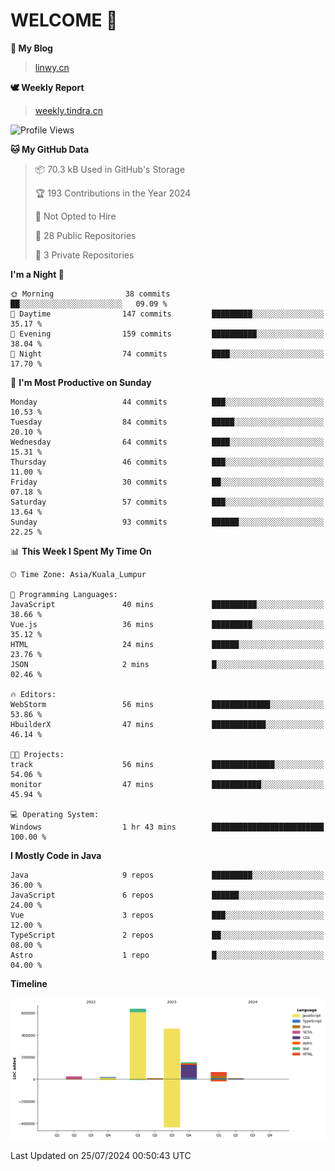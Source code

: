 # WELCOME 👋

**🐶 My Blog**
> [linwy.cn](linwy.cn)

**🕊️ Weekly Report**
> [weekly.tindra.cn](weekly.tindra.cn)
<!--START_SECTION:waka-->
![Profile Views](http://img.shields.io/badge/Profile%20Views-0-blue)

**🐱 My GitHub Data** 

> 📦 70.3 kB Used in GitHub's Storage 
 > 
> 🏆 193 Contributions in the Year 2024
 > 
> 🚫 Not Opted to Hire
 > 
> 📜 28 Public Repositories 
 > 
> 🔑 3 Private Repositories 
 > 
**I'm a Night 🦉** 

```text
🌞 Morning                38 commits          ██░░░░░░░░░░░░░░░░░░░░░░░   09.09 % 
🌆 Daytime                147 commits         █████████░░░░░░░░░░░░░░░░   35.17 % 
🌃 Evening                159 commits         ██████████░░░░░░░░░░░░░░░   38.04 % 
🌙 Night                  74 commits          ████░░░░░░░░░░░░░░░░░░░░░   17.70 % 
```
📅 **I'm Most Productive on Sunday** 

```text
Monday                   44 commits          ███░░░░░░░░░░░░░░░░░░░░░░   10.53 % 
Tuesday                  84 commits          █████░░░░░░░░░░░░░░░░░░░░   20.10 % 
Wednesday                64 commits          ████░░░░░░░░░░░░░░░░░░░░░   15.31 % 
Thursday                 46 commits          ███░░░░░░░░░░░░░░░░░░░░░░   11.00 % 
Friday                   30 commits          ██░░░░░░░░░░░░░░░░░░░░░░░   07.18 % 
Saturday                 57 commits          ███░░░░░░░░░░░░░░░░░░░░░░   13.64 % 
Sunday                   93 commits          ██████░░░░░░░░░░░░░░░░░░░   22.25 % 
```


📊 **This Week I Spent My Time On** 

```text
🕑︎ Time Zone: Asia/Kuala_Lumpur

💬 Programming Languages: 
JavaScript               40 mins             ██████████░░░░░░░░░░░░░░░   38.66 % 
Vue.js                   36 mins             █████████░░░░░░░░░░░░░░░░   35.12 % 
HTML                     24 mins             ██████░░░░░░░░░░░░░░░░░░░   23.76 % 
JSON                     2 mins              █░░░░░░░░░░░░░░░░░░░░░░░░   02.46 % 

🔥 Editors: 
WebStorm                 56 mins             █████████████░░░░░░░░░░░░   53.86 % 
HbuilderX                47 mins             ████████████░░░░░░░░░░░░░   46.14 % 

🐱‍💻 Projects: 
track                    56 mins             ██████████████░░░░░░░░░░░   54.06 % 
monitor                  47 mins             ███████████░░░░░░░░░░░░░░   45.94 % 

💻 Operating System: 
Windows                  1 hr 43 mins        █████████████████████████   100.00 % 
```

**I Mostly Code in Java** 

```text
Java                     9 repos             █████████░░░░░░░░░░░░░░░░   36.00 % 
JavaScript               6 repos             ██████░░░░░░░░░░░░░░░░░░░   24.00 % 
Vue                      3 repos             ███░░░░░░░░░░░░░░░░░░░░░░   12.00 % 
TypeScript               2 repos             ██░░░░░░░░░░░░░░░░░░░░░░░   08.00 % 
Astro                    1 repo              █░░░░░░░░░░░░░░░░░░░░░░░░   04.00 % 
```



**Timeline**

![Lines of Code chart](https://raw.githubusercontent.com/rieraa/rieraa/main/assets/bar_graph.png)


 Last Updated on 25/07/2024 00:50:43 UTC
<!--END_SECTION:waka-->
